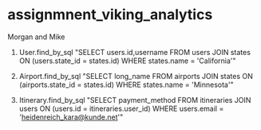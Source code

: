 # assignmnent_viking_analytics

Morgan and Mike

1. User.find_by_sql "SELECT users.id,username FROM users JOIN states ON (users.state_id = states.id) WHERE states.name = 'California'"

2. Airport.find_by_sql "SELECT long_name FROM airports JOIN states ON (airports.state_id = states.id) WHERE states.name = 'Minnesota'"

3. Itinerary.find_by_sql "SELECT payment_method FROM itineraries JOIN users ON (users.id = itineraries.user_id) WHERE users.email = 'heidenreich_kara@kunde.net'"